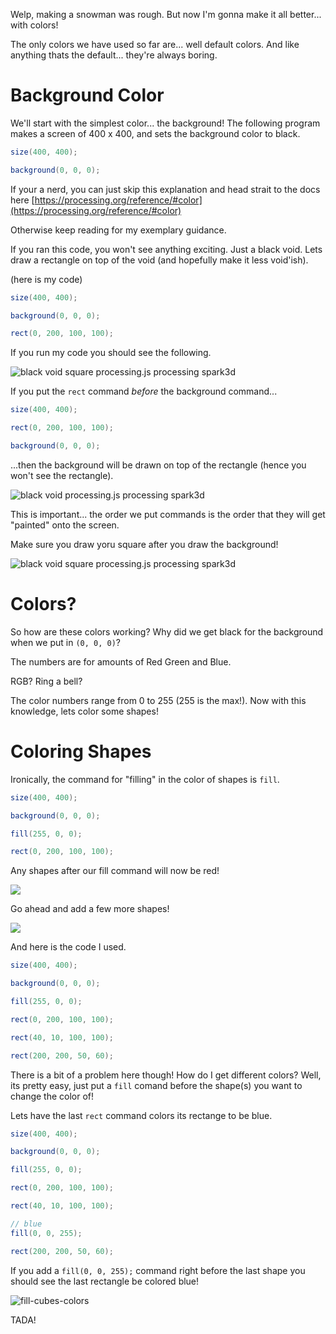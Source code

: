 Welp, making a snowman was rough. But now I'm gonna make it all better... with colors!

The only colors we have used so far are... well default colors. And like anything thats the default... they're always boring.

# Background Color
We'll start with the simplest color... the background! The following program makes a screen of 400 x 400, and sets the background color to black.

```java
size(400, 400);

background(0, 0, 0);
```

If your a nerd, you can just skip this explanation and head strait to the docs here [https://processing.org/reference/#color](https://processing.org/reference/#color)

Otherwise keep reading for my exemplary guidance.

If you ran this code, you won't see anything exciting. Just a black void. Lets draw a rectangle on top of the void (and hopefully make it less void'ish).

(here is my code)
```java
size(400, 400);

background(0, 0, 0);

rect(0, 200, 100, 100);
```

If you run my code you should see the following.

![black void square processing.js processing spark3d](/Assets/black-void-square.png)

If you put the `rect` command *before* the background command...

```java
size(400, 400);

rect(0, 200, 100, 100);

background(0, 0, 0);
```

...then the background will be drawn on top of the rectangle (hence you won't see the rectangle).

![black void processing.js processing spark3d](/Assets/black-void.png)

This is important... the order we put commands is the order that they will get "painted" onto the screen.

Make sure you draw yoru square after you draw the background!

![black void square processing.js processing spark3d](/Assets/black-void-square.png)

# Colors?
So how are these colors working? Why did we get black for the background when we put in `(0, 0, 0)`?

The numbers are for amounts of Red Green and Blue.

RGB? Ring a bell?

The color numbers range from 0 to 255 (255 is the max!). Now with this knowledge, lets color some shapes!

# Coloring Shapes
Ironically, the command for "filling" in the color of shapes is `fill`.

```java
size(400, 400);

background(0, 0, 0);

fill(255, 0, 0);

rect(0, 200, 100, 100);
```

Any shapes after our fill command will now be red!

![](/Assets/fill-red-square.png)

Go ahead and add a few more shapes!

![](/Assets/fill-red-squares.png)

And here is the code I used.

```java
size(400, 400);

background(0, 0, 0);

fill(255, 0, 0);

rect(0, 200, 100, 100);

rect(40, 10, 100, 100);

rect(200, 200, 50, 60);
```

There is a bit of a problem here though! How do I get different colors? Well, its pretty easy, just put a `fill` comand before the shape(s) you want to change the color of!

Lets have the last `rect` command colors its rectange to be blue.

```java
size(400, 400);

background(0, 0, 0);

fill(255, 0, 0);

rect(0, 200, 100, 100);

rect(40, 10, 100, 100);

// blue
fill(0, 0, 255);

rect(200, 200, 50, 60);
```

If you add a `fill(0, 0, 255);` command right before the last shape you should see the last rectangle be colored blue!

![fill-cubes-colors](/Assets/fill-cubes-colors.png)

TADA!